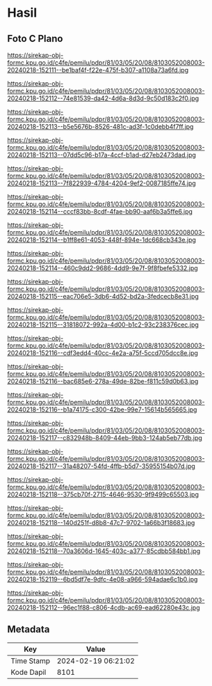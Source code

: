 # Hasil

## Foto C Plano

https://sirekap-obj-formc.kpu.go.id/c4fe/pemilu/pdpr/81/03/05/20/08/8103052008003-20240218-152111--be1baf4f-f22e-475f-b307-a1108a73a6fd.jpg

https://sirekap-obj-formc.kpu.go.id/c4fe/pemilu/pdpr/81/03/05/20/08/8103052008003-20240218-152112--74e81539-da42-4d6a-8d3d-9c50d183c2f0.jpg

https://sirekap-obj-formc.kpu.go.id/c4fe/pemilu/pdpr/81/03/05/20/08/8103052008003-20240218-152113--b5e5676b-8526-481c-ad3f-1c0debb4f7ff.jpg

https://sirekap-obj-formc.kpu.go.id/c4fe/pemilu/pdpr/81/03/05/20/08/8103052008003-20240218-152113--07dd5c96-b17a-4ccf-b1ad-d27eb2473dad.jpg

https://sirekap-obj-formc.kpu.go.id/c4fe/pemilu/pdpr/81/03/05/20/08/8103052008003-20240218-152113--7f822939-4784-4204-9ef2-0087185ffe74.jpg

https://sirekap-obj-formc.kpu.go.id/c4fe/pemilu/pdpr/81/03/05/20/08/8103052008003-20240218-152114--cccf83bb-8cdf-4fae-bb90-aaf6b3a5ffe6.jpg

https://sirekap-obj-formc.kpu.go.id/c4fe/pemilu/pdpr/81/03/05/20/08/8103052008003-20240218-152114--b1ff8e61-4053-448f-894e-1dc668cb343e.jpg

https://sirekap-obj-formc.kpu.go.id/c4fe/pemilu/pdpr/81/03/05/20/08/8103052008003-20240218-152114--460c9dd2-9686-4dd9-9e7f-9f8fbefe5332.jpg

https://sirekap-obj-formc.kpu.go.id/c4fe/pemilu/pdpr/81/03/05/20/08/8103052008003-20240218-152115--eac706e5-3db6-4d52-bd2a-3fedcecb8e31.jpg

https://sirekap-obj-formc.kpu.go.id/c4fe/pemilu/pdpr/81/03/05/20/08/8103052008003-20240218-152115--31818072-992a-4d00-b1c2-93c238376cec.jpg

https://sirekap-obj-formc.kpu.go.id/c4fe/pemilu/pdpr/81/03/05/20/08/8103052008003-20240218-152116--cdf3edd4-40cc-4e2a-a75f-5ccd705dcc8e.jpg

https://sirekap-obj-formc.kpu.go.id/c4fe/pemilu/pdpr/81/03/05/20/08/8103052008003-20240218-152116--bac685e6-278a-49de-82be-f811c59d0b63.jpg

https://sirekap-obj-formc.kpu.go.id/c4fe/pemilu/pdpr/81/03/05/20/08/8103052008003-20240218-152116--b1a74175-c300-42be-99e7-15614b565665.jpg

https://sirekap-obj-formc.kpu.go.id/c4fe/pemilu/pdpr/81/03/05/20/08/8103052008003-20240218-152117--c832948b-8409-44eb-9bb3-124ab5eb77db.jpg

https://sirekap-obj-formc.kpu.go.id/c4fe/pemilu/pdpr/81/03/05/20/08/8103052008003-20240218-152117--31a48207-54fd-4ffb-b5d7-35955154b07d.jpg

https://sirekap-obj-formc.kpu.go.id/c4fe/pemilu/pdpr/81/03/05/20/08/8103052008003-20240218-152118--375cb70f-2715-4646-9530-9f9499c65503.jpg

https://sirekap-obj-formc.kpu.go.id/c4fe/pemilu/pdpr/81/03/05/20/08/8103052008003-20240218-152118--140d251f-d8b8-47c7-9702-1a66b3f18683.jpg

https://sirekap-obj-formc.kpu.go.id/c4fe/pemilu/pdpr/81/03/05/20/08/8103052008003-20240218-152118--70a3606d-1645-403c-a377-85cdbb584bb1.jpg

https://sirekap-obj-formc.kpu.go.id/c4fe/pemilu/pdpr/81/03/05/20/08/8103052008003-20240218-152119--6bd5df7e-9dfc-4e08-a966-594adae6c1b0.jpg

https://sirekap-obj-formc.kpu.go.id/c4fe/pemilu/pdpr/81/03/05/20/08/8103052008003-20240218-152112--96ec1f88-c806-4cdb-ac69-ead62280e43c.jpg


## Metadata

| Key        | Value               |
| ---------- | ------------------- |
| Time Stamp | 2024-02-19 06:21:02 |
| Kode Dapil | 8101                |



